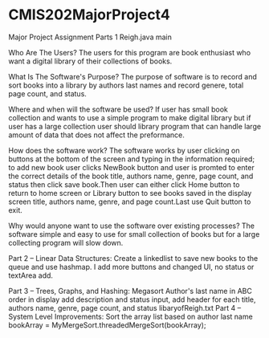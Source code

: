 # CMIS202MajorProject4
Major Project Assignment Parts 1
Reigh.java main

Who Are The Users? The users for this program are book enthusiast who want a digital library of their collections of books.

What Is The Software's Purpose? The purpose of software is to record and sort books into a library by authors last names and record genere, total page count, and status.

Where and when will the software be used? If user has small book collection and wants to use a simple program to make digital library but if user has a large collection user should library program that can handle large amount of data that does not affect the preformance.

How does the software work? The software works by user clicking on buttons at the bottom of the screen and typing in the information required; to add new book user clicks NewBook button and user is promted to enter the correct details of the book title, authors name, genre, page count, and status then click save book.Then user can either click Home button to return to home screen or Library button to see books saved in the display screen title, authors name, genre, and page count.Last use Quit button to exit.

Why would anyone want to use the software over existing processes? The software simple and easy to use for small collection of books but for a large collecting program will slow down.

Part 2 – Linear Data Structures: Create a linkedlist to save new books to the queue and use hashmap. I add more buttons and changed UI, no status or textArea add.

Part 3 – Trees, Graphs, and Hashing: Megasort Author's last name in ABC order in display add description and status input, add header for each title, authors name, genre, page count, and status libaryofReigh.txt
Part 4 – System Level Improvements: Sort the array list based on author last name bookArray = MyMergeSort.threadedMergeSort(bookArray);
